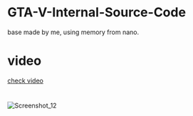 # GTA-V-Internal-Source-Code
base made by me, using memory from nano.

#
<h1>video</h1>
<p><a href="https://www.youtube.com/watch?v=UrpGxnRwh3Q&ab_channel=WebModdz2">check video</a></p>

#

![Screenshot_12](https://github.com/Brn4DEV/GTA-V-Internal-Source-Code/assets/142533830/3ebe7843-11c1-4426-8672-2270646b4444)
